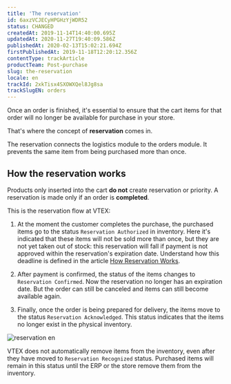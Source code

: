 ```yaml
---
title: 'The reservation'
id: 6axzVCJECyHPGHzYjWDR52
status: CHANGED
createdAt: 2019-11-14T14:40:00.695Z
updatedAt: 2020-11-27T19:40:09.586Z
publishedAt: 2020-02-13T15:02:21.694Z
firstPublishedAt: 2019-11-18T12:20:12.356Z
contentType: trackArticle
productTeam: Post-purchase
slug: the-reservation
locale: en
trackId: 2xkTisx4SXOWXQel8Jg8sa
trackSlugEN: orders
---
```


Once an order is finished, it's essential to ensure that the cart items for that order will no longer be available for purchase in your store.

That's where the concept of __reservation__ comes in.

The reservation connects the logistics module to the orders module. It prevents the same item from being purchased more than once.

## How the reservation works

<div class="alert alert-warning">
Products only inserted into the cart <strong>do not</strong> create reservation or priority. A reservation is made only if an order is <strong>completed</strong>.
</div>  

This is the reservation flow at VTEX:

 1. At the moment the customer completes the purchase, the purchased items go to the status `Reservation Authorized` in inventory. Here it's indicated that these items will not be sold more than once, but they are not yet taken out of stock: this reservation will fall if payment is not approved within the reservation's expiration date. Understand how this deadline is defined in the article [How Reservation Works](https://help.vtex.com/en/tutorial/como-a-reserva-funciona).    

 2. After payment is confirmed, the status of the items changes to `Reservation Confirmed`. Now the reservation no longer has an expiration date. But the order can still be canceled and items can still become available again.  
 
 3. Finally, once the order is being prepared for delivery, the items move to the status `Reservation Acknowledged`. This status indicates that the items no longer exist in the physical inventory.

![reservation en](https://images.ctfassets.net/alneenqid6w5/7mm0YP3bcfb5fqZf5XhmZX/8798695363d5f4008f0a9c7078ebc386/reservation_en.png)

<div class="alert alert-warning">
VTEX does not automatically remove items from the inventory, even after they have moved to <code>Reservation Recognized</code> status. Purchased items will remain in this status until the ERP or the store remove them from the inventory.
</div>
